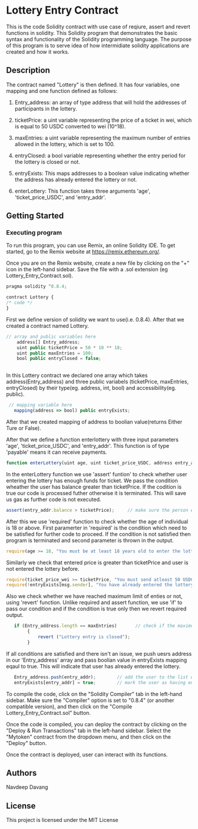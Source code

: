 # Lottery Entry Contract

This is the code Solidity contract with use case of reqiure, assert and revert functions in solidity. This Solidity program that demonstrates the basic syntax and functionality of the Solidity programming language. The purpose of this program is to serve idea of how intermidiate solidity applications are created and how it works.

## Description

The contract named "Lottery" is then defined. It has four variables, one mapping and one function defined as follows:

1) Entry_address: an array of type address that will hold the addresses of participants in the lottery.
2) ticketPrice: a uint variable representing the price of a ticket in wei, which is equal to 50 USDC converted to wei (10^18).
3) maxEntries: a uint variable representing the maximum number of entries allowed in the lottery, which is set to 100.
4) entryClosed: a bool variable representing whether the entry period for the lottery is closed or not.

5) entryExists: This maps addresses to a boolean value indicating whether the address has already entered the lottery or not.

6) enterLottery: This function takes three arguments 'age', 'ticket_price_USDC', and 'entry_addr'.


## Getting Started

### Executing program
To run this program, you can use Remix, an online Solidity IDE. To get started, go to the Remix website at https://remix.ethereum.org/.

Once you are on the Remix website, create a new file by clicking on the "+" icon in the left-hand sidebar. Save the file with a .sol extension (eg Lottery_Entry_Contract.sol).

```javascript
pragma solidity ^0.8.4;

contract Lottery {
/* code */
}
```
First we define version of solidity we want to use(i.e. 0.8.4). After that we created a contract named Lottery.

```javascript
// array and public variables here
    address[] Entry_address;
    uint public ticketPrice = 50 * 10 ** 18;
    uint public maxEntries = 100;
    bool public entryClosed = false;
    
```
In this Lottery contract we declared one array which takes address(Entry_address) and three public variabels (ticketPrice, maxEntries, entryClosed) by their type(eg. address, int, bool) and accessibility(eg. public).

```javascript
 // mapping variable here
   mapping(address => bool) public entryExists;
 ```   
After that we created mapping of address to boolian value(returns Either Ture or False). 

After that we define a function enterlottery with three input parameters 'age', 'ticket_price_USDC', and 'entry_addr'. This function is of type 'payable' means it can receive payments. 
```javascript
function enterLottery(uint age, uint ticket_price_USDC, address entry_addr) public payable {}
 ``` 
 
 In the enterLottery function we use 'assert' funtion' to check whether user entering the lottery has enough funds for ticket. We pass the condition wheather the user has balance greater than ticketPrice. If the codition is true our code is processed futher otherwise it is terminated. This will save us gas as further code is not executed.
 ```javascript
 assert(entry_addr.balance > ticketPrice);     // make sure the person entering the lottery has enough funds for a ticket
 ```

After this we use 'required' function to check whether the age of individual is 18 or above. First paramerter in 'required' is the condition which need to be satisfied for further code to proceed. If the condition is not satisfied then program is terminated and second parameter is thrown in the output. 
 ```javascript
 require(age >= 18, "You must be at least 18 years old to enter the lottery");      // check user age 
```

Similarly we check that entered price is greater than ticketPrice and user is not entered the lottery before.
 ```javascript
 require(ticket_price_wei >= ticketPrice, "You must send atleast 50 USDC to enter the lottery");
 require(!entryExists[msg.sender], "You have already entered the lottery");      // check if the user has already entered
```

Also we check whether we have reached maximum limit of enties or not, using 'revert' function. Unlike required and assert function, we use 'if' to pass our condition and if the condition is true only then we revert required output.
```javascript
   if (Entry_address.length == maxEntries)       // check if the maximum number of entries has been reached
        {
            revert ("Lottery entry is closed");
        }
```

If all conditions are satisfied and there isn't an issue, we push uesrs address in our 'Entry_address' array and pass boolian value in entryExists mapping eqaul to true. This will indicate that user has already entered the lottery.
```javascript
   Entry_address.push(entry_addr);        // add the user to the list of Entry_address
   entryExists[entry_addr] = true;        // mark the user as having entered
```

To compile the code, click on the "Solidity Compiler" tab in the left-hand sidebar. Make sure the "Compiler" option is set to "0.8.4" (or another compatible version), and then click on the "Compile Lottery_Entry_Contract.sol" button.

Once the code is compiled, you can deploy the contract by clicking on the "Deploy & Run Transactions" tab in the left-hand sidebar. Select the "Mytoken" contract from the dropdown menu, and then click on the "Deploy" button.

Once the contract is deployed, user can interact with its functions.


## Authors

Navdeep Davang  


## License
This project is licensed under the MIT License


